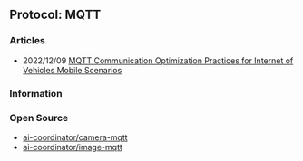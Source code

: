 ## Protocol: MQTT


### Articles
- 2022/12/09 [MQTT Communication Optimization Practices for Internet of Vehicles Mobile Scenarios](https://www.emqx.com/en/blog/mqtt-communication-optimization-practices-for-iov)


### Information


### Open Source
- [ai-coordinator/camera-mqtt](https://github.com/ai-coordinator/camera-mqtt)
- [ai-coordinator/image-mqtt](https://github.com/ai-coordinator/image-mqtt) 

